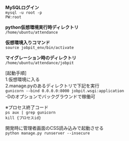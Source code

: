 
**MySQLログイン**
<br>``` mysql -u root -p ```
<br>```PW:root ```

**python仮想環境実行時ディレクトリ**
<br>```/home/ubuntu/attendance```

**仮想環境入りコマンド**
<br>```source jobpit_env/bin/activate```

**マイグレーション時のディレクトリ**
<br>```/home/ubuntu/attendance/jobpit```


[起動手順]
<br>1.仮想環境に入る
<br>2.manage.pyのあるディレクトリで下記を実行
<br> ```gunicorn --bind 0.0.0.0:8000 jobpit.wsgi:application ```
<br> -Dのオプションでバックグラウンドで稼働可<br>


※プロセス終了コード<br>
``` ps aux | grep gunicorn ```<br>
``` kill {プロセスid} ```



開発時に管理者画面のCSS読み込みで起動させる<br>
```python manage.py runserver --insecure```